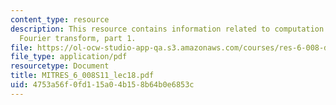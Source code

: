 ```yaml
---
content_type: resource
description: This resource contains information related to computation of the discrete
  Fourier transform, part 1.
file: https://ol-ocw-studio-app-qa.s3.amazonaws.com/courses/res-6-008-digital-signal-processing-spring-2011/4753a56f0fd115a04b158b64b0e6853c_MITRES_6_008S11_lec18.pdf
file_type: application/pdf
resourcetype: Document
title: MITRES_6_008S11_lec18.pdf
uid: 4753a56f-0fd1-15a0-4b15-8b64b0e6853c
---
```

